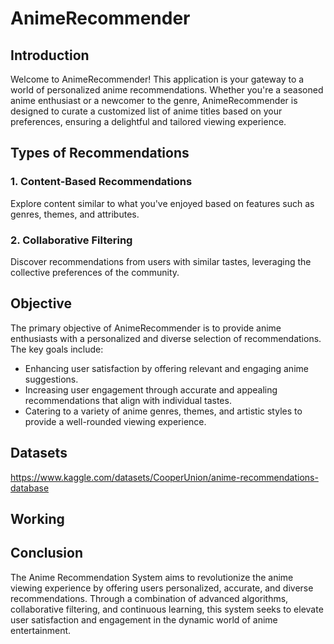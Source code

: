 # AnimeRecommender

## Introduction

Welcome to AnimeRecommender! This application is your gateway to a world of personalized anime recommendations. Whether you're a seasoned anime enthusiast or a newcomer to the genre, AnimeRecommender is designed to curate a customized list of anime titles based on your preferences, ensuring a delightful and tailored viewing experience.

## Types of Recommendations

### 1. Content-Based Recommendations

Explore content similar to what you've enjoyed based on features such as genres, themes, and attributes.

### 2. Collaborative Filtering

Discover recommendations from users with similar tastes, leveraging the collective preferences of the community.


## Objective

The primary objective of AnimeRecommender is to provide anime enthusiasts with a personalized and diverse selection of recommendations. The key goals include:

- Enhancing user satisfaction by offering relevant and engaging anime suggestions.
- Increasing user engagement through accurate and appealing recommendations that align with individual tastes.
- Catering to a variety of anime genres, themes, and artistic styles to provide a well-rounded viewing experience.



## Datasets

https://www.kaggle.com/datasets/CooperUnion/anime-recommendations-database

## Working







## Conclusion

The Anime Recommendation System aims to revolutionize the anime viewing experience by offering users personalized, accurate, and diverse recommendations. Through a combination of advanced algorithms, collaborative filtering, and continuous learning, this system seeks to elevate user satisfaction and engagement in the dynamic world of anime entertainment.


